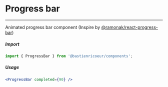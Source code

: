 # Progress bar

<!-- STORY -->

<hr>

Animated progress bar component (Inspire by [@ramonak/react-progress-bar](https://www.npmjs.com/package/@ramonak/react-progress-bar))

##### Import

```js
import { ProgressBar } from '@bastienricoeur/components';
```

##### Usage

```jsx
<ProgressBar completed={90} />
```
